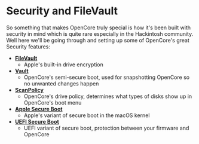 # Security and FileVault



So something that makes OpenCore truly special is how it's been built with security in mind which is quite rare especially in the Hackintosh community. Well here we'll be going through and setting up some of OpenCore's great Security features:



* [**FileVault**](./security/filevault)
  * Apple's built-in drive encryption
* [**Vault**](./security/vault)
  * OpenCore's semi-secure boot, used for snapshotting OpenCore so no unwanted changes happen
* [**ScanPolicy**](./security/scanpolicy)
  * OpenCore's drive policy, determines what types of disks show up in OpenCore's boot menu
* [**Apple Secure Boot**](./security/applesecureboot)
  * Apple's variant of secure boot in the macOS kernel
* [**UEFI Secure Boot**](./security/uefisecureboot)
  * UEFI variant of secure boot, protection between your firmware and OpenCore


